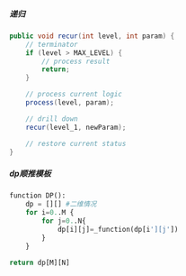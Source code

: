 
##### 递归
```java
public void recur(int level, int param) {
    // terminator
    if (level > MAX_LEVEL) {
        // process result
        return;
    }

    // process current logic
    process(level, param);

    // drill down
    recur(level_1, newParam);

    // restore current status
}
```

##### dp顺推模板
```python
function DP():
    dp = [][] #二维情况
    for i=0..M {
        for j=0..N{
            dp[i][j]=_function(dp[i'][j'])
        }
    }

return dp[M][N]
```

























